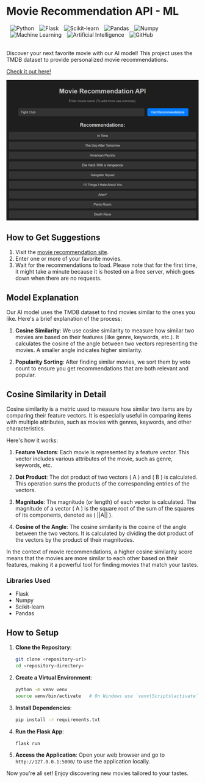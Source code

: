<div align="left">
  <h1>Movie Recommendation API - ML</h1>
  <img alt="Python" src="https://img.shields.io/badge/Python-3776AB?style=for-the-badge&logo=python&logoColor=white" style="margin-left: 10px;">
  <img alt="Flask" src="https://img.shields.io/badge/Flask-000000?style=for-the-badge&logo=flask&logoColor=white" style="margin-left: 10px;">
  <img alt="Scikit-learn" src="https://img.shields.io/badge/Scikit--learn-F7931E?style=for-the-badge&logo=scikit-learn&logoColor=white" style="margin-left: 10px;">
<img alt="Pandas" src="https://img.shields.io/badge/Pandas-150458?style=for-the-badge&logo=pandas&logoColor=white" style="margin-left: 10px;">
<img alt="Numpy" src="https://img.shields.io/badge/Numpy-013243?style=for-the-badge&logo=numpy&logoColor=white" style="margin-left: 10px;">
  <img alt="Machine Learning" src="https://img.shields.io/badge/Machine_Learning-00C49F?style=for-the-badge&logo=machine-learning&logoColor=white" style="margin-left: 10px;">
<img alt="Artificial Intelligence" src="https://img.shields.io/badge/Artificial_Intelligence-FF6F00?style=for-the-badge&logo=ai&logoColor=white" style="margin-left: 10px;">
<img alt="GitHub" src="https://img.shields.io/badge/GitHub-181717?style=for-the-badge&logo=github&logoColor=white" style="margin-left: 10px;">
  </a>
</div>
</br>

Discover your next favorite movie with our AI model! This project uses the TMDB dataset to provide personalized movie recommendations.

[Check it out here!](https://suggestmovie.vercel.app/)

![Available](https://github.com/JayeshPatil18/ML-API-Movie-Rec/blob/main/suggestmovie.png)

## How to Get Suggestions

1. Visit the [movie recommendation site](https://suggestmovie.vercel.app/).
2. Enter one or more of your favorite movies.
3. Wait for the recommendations to load. Please note that for the first time, it might take a minute because it is hosted on a free server, which goes down when there are no requests.

## Model Explanation

Our AI model uses the TMDB dataset to find movies similar to the ones you like. Here's a brief explanation of the process:

1. **Cosine Similarity**: We use cosine similarity to measure how similar two movies are based on their features (like genre, keywords, etc.). It calculates the cosine of the angle between two vectors representing the movies. A smaller angle indicates higher similarity.

2. **Popularity Sorting**: After finding similar movies, we sort them by vote count to ensure you get recommendations that are both relevant and popular.

## Cosine Similarity in Detail

Cosine similarity is a metric used to measure how similar two items are by comparing their feature vectors. It is especially useful in comparing items with multiple attributes, such as movies with genres, keywords, and other characteristics.

Here's how it works:

1. **Feature Vectors**: Each movie is represented by a feature vector. This vector includes various attributes of the movie, such as genre, keywords, etc.

2. **Dot Product**: The dot product of two vectors \( A \) and \( B \) is calculated. This operation sums the products of the corresponding entries of the vectors.

3. **Magnitude**: The magnitude (or length) of each vector is calculated. The magnitude of a vector \( A \) is the square root of the sum of the squares of its components, denoted as \( ||A|| \).

4. **Cosine of the Angle**: The cosine similarity is the cosine of the angle between the two vectors. It is calculated by dividing the dot product of the vectors by the product of their magnitudes.

In the context of movie recommendations, a higher cosine similarity score means that the movies are more similar to each other based on their features, making it a powerful tool for finding movies that match your tastes.


### Libraries Used

- Flask
- Numpy
- Scikit-learn
- Pandas

## How to Setup

1. **Clone the Repository**:
    ```sh
    git clone <repository-url>
    cd <repository-directory>
    ```

2. **Create a Virtual Environment**:
    ```sh
    python -m venv venv
    source venv/bin/activate   # On Windows use `venv\Scripts\activate`
    ```

3. **Install Dependencies**:
    ```sh
    pip install -r requirements.txt
    ```

4. **Run the Flask App**:
    ```sh
    flask run
    ```

5. **Access the Application**:
    Open your web browser and go to `http://127.0.0.1:5000/` to use the application locally.

Now you're all set! Enjoy discovering new movies tailored to your tastes.
